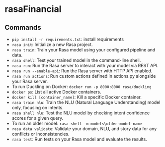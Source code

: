 # rasaFinancial

## Commands

- `pip install -r requirements.txt`: install requirements
- `rasa init`: Initialize a new Rasa project.
- `rasa train`: Train your Rasa model using your configured pipeline and data.
- `rasa shell`: Test your trained model in the command-line shell.
- `rasa run`: Run the Rasa server to interact with your model via REST API.
- `rasa run --enable-api`: Run the Rasa server with HTTP API enabled.
- `rasa run actions`: Run custom actions defined in actions.py alongside your Rasa server.
- To run Duckling on Docker: `docker run -p 8000:8000 rasa/duckling`
- `docker ps`: List all active Docker containers.
- `docker kill [container_name]`: Kill a specific Docker container.
- `rasa train nlu`: Train the NLU (Natural Language Understanding) model only, focusing on intents.
- `rasa shell nlu`: Test the NLU model by checking intent confidence scores for a given query.
- To run an older model: `rasa shell -m models\older-model-name`
- `rasa data validate`: Validate your domain, NLU, and story data for any conflicts or inconsistencies.
- `rasa test`: Run tests on your Rasa model and evaluate the results.

